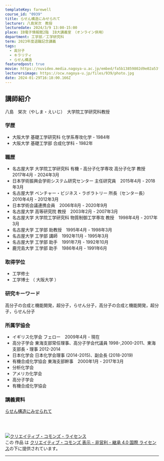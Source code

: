 ```yaml
---
templateKey: farewell
course_id: "0939"
title: らせん構造にみせられて
lecturer: 八島栄次　教授
lecturedate: 2024/3/9 13:00-15:00
place: IB電子情報館2階　IB大講義室　（オンライン併用）
department: 工学部／工学研究科
term: 2023年度退職記念講義
tags:
  - 高分子
  - キラリティ
  - らせん構造
featuredpost: true
movie: https://nuvideo.media.nagoya-u.ac.jp/embed/fa5b13859802d9e02a53fe0ee0af7fae93286346
lecturersimage: https://ocw.nagoya-u.jp/files/939/photo.jpg
date: 2024-01-29T16:18:00.166Z
---
```

## 講師紹介
八島　栄次（やしま・えいじ）　大学院工学研究科教授

### 学歴
- 大阪大学   基礎工学研究科   化学系専攻化学 - 1984年  
- 大阪大学   基礎工学部   合成化学科 - 1982年  

### 職歴
- 名古屋大学   大学院工学研究科 有機・高分子化学専攻 高分子化学   教授　2017年4月 - 2024年3月  
- 日本学術振興会学術システム研究センター 主任研究員　2015年4月 - 2018年3月  
- 名古屋大学   ベンチャー・ビジネス・ラボラトリー   所長（センター長）　2010年4月 - 2012年3月  
- 日本学術会議連携会員　2006年8月 - 2020年9月  
- 名古屋大学 高等研究院 教授　2003年2月 - 2007年3月  
- 名古屋大学   大学院工学研究科 物質制御工学専攻   教授　1998年4月 - 2017年3月  
- 名古屋大学 工学部 助教授　1995年4月 - 1998年3月  
- 名古屋大学 工学部 講師　1992年11月 - 1995年3月  
- 名古屋大学 工学部 助手　1991年7月 - 1992年10月  
- 鹿児島大学 工学部 助手　1986年4月 - 1991年6月  

### 取得学位
- 工学修士  
- 工学博士 （ 大阪大学 ）  

### 研究キーワード
高分子の合成と機能開発，超分子，らせん分子，高分子の合成と機能開発，超分子，らせん分子
  
### 所属学協会
- イギリス化学会   フェロー　2009年4月 - 現在  
- 高分子学会   東海支部常任理事、高分子学会代議員 1998-,2000-2011、東海支部長・理事 2012-2014  
- 日本化学会   日本化学会理事 (2014-2015)、副会長 (2018-2019)  
- 有機合成化学協会   東海支部幹事　2000年1月 - 2017年3月  
- 分析化学会  
- アメリカ化学会  
- 高分子学会  
- 有機合成化学協会  

### 講義資料
[らせん構造にみせられて](https://ocw.nagoya-u.jp/files/939/slide.pdf)


<br />
<br />

<a rel="license" href="http://creativecommons.org/licenses/by-nc-sa/4.0/"><img alt="クリエイティブ・コモンズ・ライセンス" style="border-width:0" data-src="" src="https://i.creativecommons.org/l/by-nc-sa/4.0/88x31.png" /></a><br />この 作品 は <a rel="license" href="http://creativecommons.org/licenses/by-nc-sa/4.0/">クリエイティブ・コモンズ 表示 - 非営利 - 継承 4.0 国際 ライセンス</a>の下に提供されています。

---
